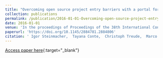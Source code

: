 ```yaml
---
title: "Overcoming open source project entry barriers with a portal for newcomers"
collection: publications
permalink: /publication/2016-01-01-Overcoming-open-source-project-entry-barriers-with-a-portal-for-newcomers
date: 2016-01-01
venue: 'In the proceedings of Proceedings of the 38th International Conference on Software Engineering, ICSE 2016, Austin, TX, USA, May 14-22, 2016'
paperurl: 'https://doi.org/10.1145/2884781.2884806'
citation: ' Igor Steinmacher,  Tayana Conte,  Christoph Treude,  Marco Gerosa, &quot;Overcoming open source project entry barriers with a portal for newcomers.&quot; In the proceedings of Proceedings of the 38th International Conference on Software Engineering, ICSE 2016, Austin, TX, USA, May 14-22, 2016, 2016.'
---
```

[Access paper here](https://doi.org/10.1145/2884781.2884806){:target="_blank"}
